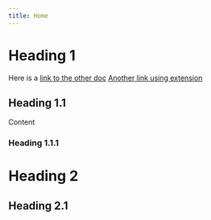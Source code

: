 ```yaml
---
title: Home
---
```


# Heading 1

Here is a [link to the other doc](#second-doc-heading)
[Another link using extension](second.djot#second-doc-heading)

## Heading 1.1

Content

### Heading 1.1.1

# Heading 2

## Heading 2.1
